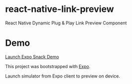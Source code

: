 # react-native-link-preview
React Native Dynamic Plug &amp; Play Link Preview Component

# Demo

[Launch Expo Snack Demo](https://snack.expo.dev/@thehouse/github.com-housesports-react-native-link-preview)

This project was bootstrapped with [Expo](https://expo.dev/).

Launch simulator from Expo client to preview on device.

